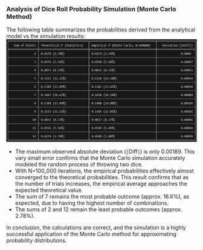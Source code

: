 ### Analysis of Dice Roll Probability Simulation (Monte Carlo Method)

The following table summarizes the probabilities derived from the analytical model vs the simulation results:
![alt text](image.png)

- The maximum observed absolute deviation (∣Diff∣) is only 0.00189. This vary small error confirms that the Monte Carlo simulation accurately modeled the random process of throwing two dice.
- With N=100_000 iterations, the empirical probabilities effectively almost converged to the theoretical probabilities. This result confirms that as the number of trials increases, the empirical average approaches the expected theoretical value.
- The sum of 7 remains the most probable outcome (approx. 16.6%), as expected, due to having the highest number of combinations.
- The sums of 2 and 12 remain the least probable outcomes (approx. 2.78%).

In conclusion, the calculations are correct, and the simulation is a highly successful application of the Monte Carlo method for approximating probability distributions.
